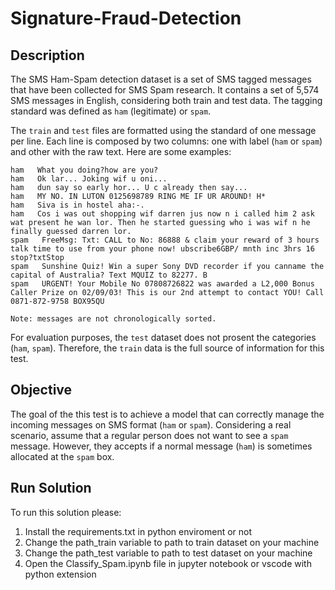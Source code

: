 # Signature-Fraud-Detection

## Description

The SMS Ham-Spam detection dataset is a set of SMS tagged messages that have been collected for SMS Spam research. It contains a set of 5,574 SMS messages in English, considering both train and test data. The tagging standard was defined as `ham` (legitimate) or `spam`. 

The `train` and `test` files are formatted using the standard of one message per line. Each line is composed by two columns: one with label (`ham` or `spam`) and other with the raw text. Here are some examples:

```
ham   What you doing?how are you?
ham   Ok lar... Joking wif u oni...
ham   dun say so early hor... U c already then say...
ham   MY NO. IN LUTON 0125698789 RING ME IF UR AROUND! H*
ham   Siva is in hostel aha:-.
ham   Cos i was out shopping wif darren jus now n i called him 2 ask wat present he wan lor. Then he started guessing who i was wif n he finally guessed darren lor.
spam   FreeMsg: Txt: CALL to No: 86888 & claim your reward of 3 hours talk time to use from your phone now! ubscribe6GBP/ mnth inc 3hrs 16 stop?txtStop
spam   Sunshine Quiz! Win a super Sony DVD recorder if you canname the capital of Australia? Text MQUIZ to 82277. B
spam   URGENT! Your Mobile No 07808726822 was awarded a L2,000 Bonus Caller Prize on 02/09/03! This is our 2nd attempt to contact YOU! Call 0871-872-9758 BOX95QU
```

    Note: messages are not chronologically sorted.

For evaluation purposes, the `test` dataset does not prosent the categories (`ham`, `spam`). Therefore, the `train` data is the full source of information for this test.

## Objective

The goal of the this test is to achieve a model that can correctly manage the incoming messages on SMS format (`ham` or `spam`). Considering a real scenario, assume that a regular person does not want to see a `spam` message. However, they accepts if a normal message (`ham`) is sometimes allocated at the `spam` box.


## Run Solution

To run this solution please: 

1. Install the requirements.txt in python enviroment or not
2. Change the path_train variable to path to train dataset on your machine
3. Change the path_test variable to path to test dataset on your machine 
4. Open the Classify_Spam.ipynb file in jupyter notebook or vscode with python extension
